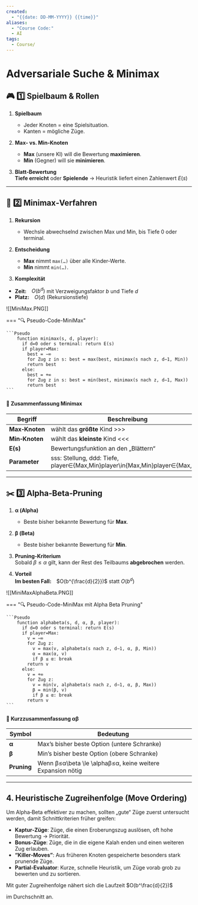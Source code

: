 ```yaml
---
created:
  - "{{date: DD-MM-YYYY}} {{time}}"
aliases:
  - "Course Code:"
  - AI
tags:
  - Course/
---
```

#  **Adversariale Suche & Minimax**

## 🎮 **1️⃣ Spielbaum & Rollen**

1. **Spielbaum**  
    - Jeder Knoten = eine Spielsituation.  
    - Kanten = mögliche Züge.
    
2. **Max‑ vs. Min‑Knoten**  
    - **Max** (unsere KI) will die Bewertung **maximieren**.  
    - **Min** (Gegner) will sie **minimieren**.
    
3. **Blatt‑Bewertung**  
    **Tiefe erreicht** oder **Spielende** → Heuristik liefert einen Zahlenwert $E(s)$
    

---

## 🤖 **2️⃣ Minimax‑Verfahren**

1. **Rekursion**  
    - Wechsle abwechselnd zwischen Max und Min, bis Tiefe 0 oder terminal.
    
2. **Entscheidung**  
    - **Max** nimmt `max(…)` über alle Kinder‑Werte.  
    - **Min** nimmt `min(…)`.
    
3. **Komplexität**  
- **Zeit:** $O(b^d)$ mit Verzweigungsfaktor $b$ und Tiefe $d$
- **Platz:** $O(d)$ (Rekursionstiefe)

![[MiniMax.PNG]]

=== "🔍 Pseudo-Code-MiniMax"

    ```Pseudo
		function minimax(s, d, player):
		  if d=0 oder s terminal: return E(s)
		  if player=Max:
		    best = −∞
		    for Zug z in s: best = max(best, minimax(s nach z, d−1, Min))
		    return best
		  else:
		    best = +∞
		    for Zug z in s: best = min(best, minimax(s nach z, d−1, Max))
		    return best
    ```


#### 📝 **Zusammenfassung Minimax**

|Begriff|Beschreibung|
|---|---|
|**Max‑Knoten**|wählt das **größte** Kind >>>|
|**Min‑Knoten**|wählt das **kleinste** Kind <<<|
|**E(s)**|Bewertungsfunktion an den „Blättern“|
|**Parameter**|sss: Stellung, ddd: Tiefe, player∈{Max,Min}player\in\{Max,Min\}player∈{Max,Min}|

---

## ✂️ **3️⃣ Alpha‑Beta‑Pruning**

1. **α (Alpha)**  
    - Beste bisher bekannte Bewertung für **Max**.
    
2. **β (Beta)**  
    - Beste bisher bekannte Bewertung für **Min**.
    
3. **Pruning‑Kriterium**  
    Sobald $\beta \le \alpha$ gilt, kann der Rest des Teilbaums **abgebrochen** werden.
    
4. **Vorteil**  
    **Im besten Fall:** $O(b^{\frac{d}{2}})$ statt $O(b^d)$

![[MiniMaxAlphaBeta.PNG]]

=== "🔍 Pseudo-Code-MiniMax mit Alpha Beta Pruning"

    ```Pseudo
		function alphabeta(s, d, α, β, player):
		  if d=0 oder s terminal: return E(s)
		  if player=Max:
		    v = −∞
		    for Zug z:
		      v = max(v, alphabeta(s nach z, d−1, α, β, Min))
		      α = max(α, v)
		      if β ≤ α: break
		    return v
		  else:
		    v = +∞
		    for Zug z:
		      v = min(v, alphabeta(s nach z, d−1, α, β, Max))
		      β = min(β, v)
		      if β ≤ α: break
		    return v
    ```
#### 📝 **Kurzzusammenfassung αβ**

| Symbol      | Bedeutung                                                  |
| ----------- | ---------------------------------------------------------- |
| **α**       | Max’s bisher beste Option (untere Schranke)                |
| **β**       | Min’s bisher beste Option (obere Schranke)                 |
| **Pruning** | Wenn β≤α\beta \le \alphaβ≤α, keine weitere Expansion nötig |

---

## 4. Heuristische Zugreihenfolge (Move Ordering)

Um Alpha‑Beta effektiver zu machen, sollten „gute“ Züge zuerst untersucht werden, damit Schnittkriterien früher greifen:

- **Kaptur‑Züge**: Züge, die einen Eroberungszug auslösen, oft hohe Bewertung → Priorität.
- **Bonus‑Züge**: Züge, die in die eigene Kalah enden und einen weiteren Zug erlauben.
- **“Killer‑Moves”**: Aus früheren Knoten gespeicherte besonders stark prunende Züge.
- **Partial‑Evaluator**: Kurze, schnelle Heuristik, um Züge vorab grob zu bewerten und zu sortieren.

Mit guter Zugreihenfolge nähert sich die Laufzeit $O(b^\frac{d}{2})$

im Durchschnitt an.